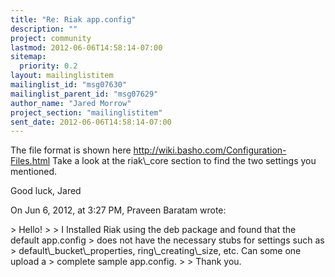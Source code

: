 ```yaml
---
title: "Re: Riak app.config"
description: ""
project: community
lastmod: 2012-06-06T14:58:14-07:00
sitemap:
  priority: 0.2
layout: mailinglistitem
mailinglist_id: "msg07630"
mailinglist_parent_id: "msg07629"
author_name: "Jared Morrow"
project_section: "mailinglistitem"
sent_date: 2012-06-06T14:58:14-07:00
---
```



The file format is shown here http://wiki.basho.com/Configuration-Files.html 
Take a look at the riak\\_core section to find the two settings you mentioned.

Good luck,
Jared


On Jun 6, 2012, at 3:27 PM, Praveen Baratam wrote:

&gt; Hello!
&gt; 
&gt; I Installed Riak using the deb package and found that the default app.config 
&gt; does not have the necessary stubs for settings such as 
&gt; default\\_bucket\\_properties, ring\\_creating\\_size, etc. Can some one upload a 
&gt; complete sample app.config.
&gt; 
&gt; Thank you.

